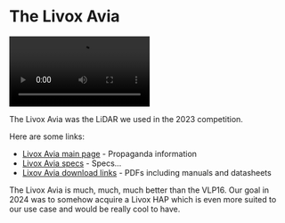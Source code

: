 # The Livox Avia

<video controls autoplay width="50%" playsinline>
  <source src="https://terra-1-g.djicdn.com/65c028cd298f4669a7f0e40e50ba1131/Download/Avia/avia-%E5%AE%89%E8%A3%85-v3.mp4" type="video/mp4">
  Your browser doesn’t support HTML5 video.
</video>



The Livox Avia was the LiDAR we used in the 2023 competition.

Here are some links:

- [Livox Avia main page](https://www.livoxtech.com/avia) - Propaganda information
- [Livox Avia specs](https://www.livoxtech.com/avia/specs) - Specs…
- [Lixov Avia download links](https://www.livoxtech.com/avia/downloads) - PDFs including manuals and datasheets

The Livox Avia is much, much, much better than the VLP16. Our goal in 2024 was to somehow acquire a Livox HAP which is even more suited to our use case and would be really cool to have.